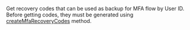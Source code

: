 Get recovery codes that can be used as backup for MFA flow by User ID.
Before getting codes, they must be generated using [createMfaRecoveryCodes](/docs/references/cloud/client-web/account#createMfaRecoveryCodes) method.
